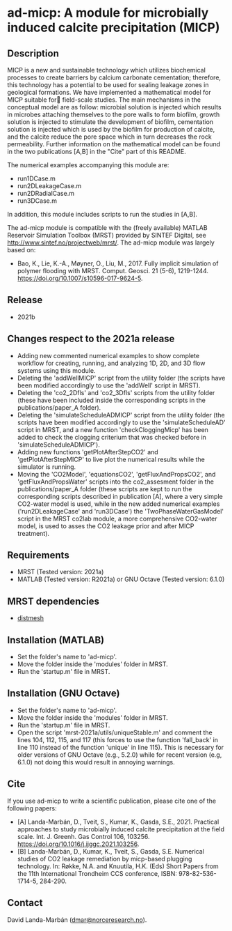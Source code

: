 # ad-micp: A module for microbially induced calcite precipitation (MICP)

## Description
MICP is a new and sustainable technology which utilizes biochemical
processes to create barriers by calcium carbonate cementation; therefore,
this technology has a potential to be used for sealing leakage zones in
geological formations. We have implemented a mathematical model for MICP
suitable for field-scale studies. The main mechanisms in the conceptual
model are as follow: microbial solution is injected which results in
microbes attaching themselves to the pore walls to form biofilm, growth
solution is injected to stimulate the development of biofilm, cementation
solution is injected which is used by the biofilm for production of
calcite, and the calcite reduce the pore space which in turn decreases the
rock permeability. Further information on the mathematical model can be
found in the two publications [A,B] in the "Cite" part of this README.

The numerical examples accompanying this module are:
* run1DCase.m
* run2DLeakageCase.m
* run2DRadialCase.m
* run3DCase.m

In addition, this module includes scripts to run the studies in [A,B].

The ad-micp module is compatible with the (freely available) MATLAB
Reservoir Simulation Toolbox (MRST) provided by SINTEF Digital, see
http://www.sintef.no/projectweb/mrst/. The ad-micp module was largely based
on:
* Bao, K., Lie, K.-A., Møyner, O., Liu, M., 2017. Fully implicit simulation
of polymer flooding with MRST. Comput. Geosci. 21 (5-6), 1219-1244.
https://doi.org/10.1007/s10596-017-9624-5.

## Release
* 2021b

## Changes respect to the 2021a release
* Adding new commented numerical examples to show complete workflow for
creating, running, and analyzing 1D, 2D, and 3D flow systems using this module.
* Deleting the 'addWellMICP' script from the utility folder (the scripts have
been modified accordingly to use the 'addWell' script in MRST).
* Deleting the 'co2_2Dfls' and 'co2_3Dfls' scripts from the utility folder
(these have been included inside the corresponding scripts in the
publications/paper_A folder).
* Deleting the 'simulateScheduleADMICP' script from the utility folder (the
scripts have been modified accordingly to use the 'simulateScheduleAD' script
in MRST, and a new function 'checkCloggingMicp' has been added to check the
clogging criterium that was checked before in 'simulateScheduleADMICP').
* Adding new functions 'getPlotAfterStepCO2' and 'getPlotAfterStepMICP' to live
plot the numerical results while the simulator is running.
* Moving the 'CO2Model', 'equationsCO2', 'getFluxAndPropsCO2', and
'getFluxAndPropsWater' scripts into the co2_assesment folder in the
publications/paper_A folder (these scripts are kept to run the corresponding
scripts described in publication [A], where a very simple CO2-water model is
used, while in the new added numerical examples ('run2DLeakageCase' and
'run3DCase') the 'TwoPhaseWaterGasModel' script in the MRST co2lab module, a
more comprehensive CO2-water model, is used to asses the CO2 leakage prior and
after MICP treatment).

## Requirements
* MRST (Tested version: 2021a)
* MATLAB (Tested version: R2021a) or GNU Octave (Tested version: 6.1.0)

## MRST dependencies
* [distmesh](http://persson.berkeley.edu/distmesh/)

## Installation (MATLAB)
* Set the folder's name to 'ad-micp'.
* Move the folder inside the 'modules' folder in MRST.
* Run the 'startup.m' file in MRST.

## Installation (GNU Octave)
* Set the folder's name to 'ad-micp'.
* Move the folder inside the 'modules' folder in MRST.
* Run the 'startup.m' file in MRST.
* Open the script 'mrst-2021a/utils/uniqueStable.m' and comment the lines 104,
112, 115, and 117 (this forces to use the function 'fall_back' in line 110
instead of the function 'unique' in line 115). This is necessary for older
versions of GNU Octave (e.g., 5.2.0) while for recent version (e.g, 6.1.0)
not doing this would result in annoying warnings.  

## Cite
If you use ad-micp to write a scientific publication, please cite one of
the following papers:
* [A] Landa-Marbán, D., Tveit, S., Kumar, K., Gasda, S.E., 2021.
Practical approaches to study microbially induced calcite precipitation
at the field scale. Int. J. Greenh. Gas Control 106, 103256.
https://doi.org/10.1016/j.ijggc.2021.103256.
* [B] Landa-Marbán, D., Kumar, K., Tveit, S., Gasda, S.E.
Numerical studies of CO2 leakage remediation by micp-based plugging
technology. In: Røkke, N.A. and Knuutila, H.K. (Eds) Short Papers from the 11th
International Trondheim CCS conference, ISBN: 978-82-536-1714-5, 284-290.

## Contact
David Landa-Marbán (dmar@norceresearch.no).
